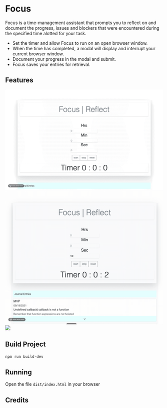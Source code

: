 # Focus

Focus is a time-management assistant that prompts you to reflect on and document the progress, issues and blockers that were encountered during the specified time alotted for your task.

* Set the timer and allow Focus to run on an open browser window.
* When the time has completed, a modal will display and interrupt your current browser window.
* Document your progress in the modal and submit.
* Focus saves your entries for retrieval.




## Features

<img src="demo/SetTimer.gif?raw=true" width="936px">
<img src="demo/Modal.gif?raw=true" width="1135px">
<img src="demo/posts.gif?raw=true" width="1135px">

## Build Project

```sh
npm run build-dev
```

## Running

Open the file `dist/index.html` in your browser

## Credits

